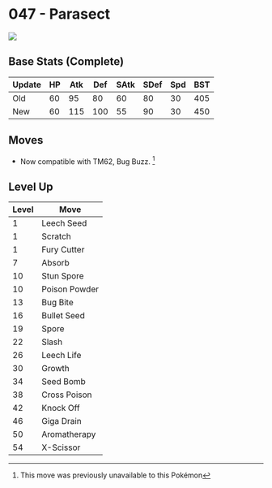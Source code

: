 # 047 - Parasect
![][047]

## Base Stats (Complete)

Update | HP | Atk | Def | SAtk | SDef | Spd | BST
---    | ---| --- | --- | ---  | ---  | --- | ---
Old    | 60 |  95 |  80 |  60  |  80  |  30  |  405
New    | 60 |  115 |  100 |  55  |  90  |  30  |  450

## Moves

 - Now compatible with TM62, Bug Buzz. [^1]

## Level Up

Level | Move
---   | ---
  1   | Leech Seed
  1   | Scratch
  1   | Fury Cutter
  7   | Absorb
 10   | Stun Spore
 10   | Poison Powder
 13   | Bug Bite
 16   | Bullet Seed
 19   | Spore
 22   | Slash
 26   | Leech Life
 30   | Growth
 34   | Seed Bomb
 38   | Cross Poison
 42   | Knock Off
 46   | Giga Drain
 50   | Aromatherapy
 54   | X-Scissor




[^1]: This move was previously unavailable to this Pokémon

[047]: ../img/pokemon/047.png
